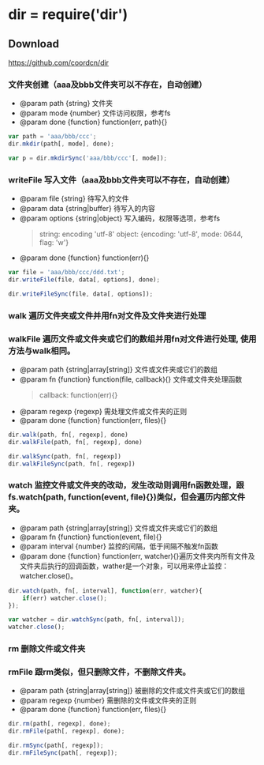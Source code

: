 # dir = require('dir')

## Download
https://github.com/coordcn/dir

### 文件夹创建（aaa及bbb文件夹可以不存在，自动创建）
+ @param path {string} 文件夹
+ @param mode {number} 文件访问权限，参考fs
+ @param done {function} function(err, path){}

```js
var path = 'aaa/bbb/ccc';
dir.mkdir(path[, mode], done);

var p = dir.mkdirSync('aaa/bbb/ccc'[, mode]);
```

### writeFile 写入文件（aaa及bbb文件夹可以不存在，自动创建）
+ @param file {string} 待写入的文件
+ @param data {string|buffer} 待写入的内容
+ @param options {string|object} 写入编码，权限等选项，参考fs
    >string: encoding 'utf-8'
    >object: {encoding: 'utf-8', mode: 0644, flag: 'w'}
+ @param done {function} function(err){}

```js
var file = 'aaa/bbb/ccc/ddd.txt';
dir.writeFile(file, data[, options], done);

dir.writeFileSync(file, data[, options]);
```

### walk 遍历文件夹或文件并用fn对文件及文件夹进行处理
### walkFile 遍历文件或文件夹或它们的数组并用fn对文件进行处理, 使用方法与walk相同。
+ @param path {string|array[string]} 文件或文件夹或它们的数组
+ @param fn {function} function(file, callback){} 文件或文件夹处理函数 
    >callback: function(err){}
+ @param regexp {regexp} 需处理文件或文件夹的正则
+ @param done {function} function(err, files){}

```js
dir.walk(path, fn[, regexp], done)
dir.walkFile(path, fn[, regexp], done)

dir.walkSync(path, fn[, regexp])
dir.walkFileSync(path, fn[, regexp])
```

### watch 监控文件或文件夹的改动，发生改动则调用fn函数处理，跟fs.watch(path, function(event, file){})类似，但会遍历内部文件夹。
+ @param path {string|array[string]} 文件或文件夹或它们的数组
+ @param fn {function} function(event, file){}
+ @param interval {number} 监控的间隔，低于间隔不触发fn函数
+ @param done {function} function(err, watcher){}遍历文件夹内所有文件及文件夹后执行的回调函数，wather是一个对象，可以用来停止监控：watcher.close()。

```js
dir.watch(path, fn[, interval], function(err, watcher){
    if(err) watcher.close();
});

var watcher = dir.watchSync(path, fn[, interval]);
watcher.close();
```

### rm 删除文件或文件夹
### rmFile 跟rm类似，但只删除文件，不删除文件夹。
+ @param path {string|array[string]} 被删除的文件或文件夹或它们的数组
+ @param regexp {number} 需删除的文件或文件夹的正则
+ @param done {function} function(err, files){} 

```js
dir.rm(path[, regexp], done);
dir.rmFile(path[, regexp], done);

dir.rmSync(path[, regexp]);
dir.rmFileSync(path[, regexp]);
```

